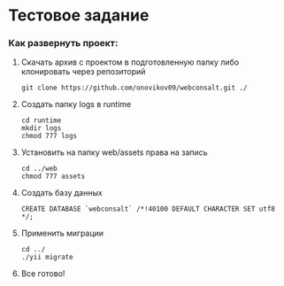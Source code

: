 Тестовое задание
============================

### Как развернуть проект:

1. Скачать архив с проектом в подготовленную папку либо клонировать через репозиторий
   
     ```
     git clone https://github.com/onovikov09/webconsalt.git ./
     ```

2. Создать папку logs в runtime
   
    ```
    cd runtime
    mkdir logs
    chmod 777 logs
    ```

3. Установить на папку web/assets права на запись
   
    ```
    cd ../web 
    chmod 777 assets
    ```
4. Создать базу данных
   
    ```
    CREATE DATABASE `webconsalt` /*!40100 DEFAULT CHARACTER SET utf8 */;
    ```

5. Применить миграции
    
    ```
    cd ../ 
    ./yii migrate
    ```
    
6. Все готово!